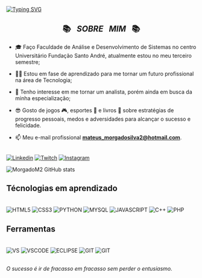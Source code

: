 
[![Typing SVG](https://readme-typing-svg.herokuapp.com/?font=Dancing+Script&color=FFFFFF&size=35&center=true&vCenter=true&width=1000&lines=Ola!+me+chamo+Mateus+Morgado;Tenho+23+Anos;Pertenço+a+Cidade+de+Santo+André+SP+Brazil)](https://git.io/typing-svg)
<div>
<h2 align="center">📚&ensp; <i>SOBRE &nbsp; MIM </i> &ensp;📚</h2>

- 🎓 Faço Faculdade de Análise e Desenvolvimento de Sistemas no centro Universitário Fundação Santo André, atualmente estou no meu terceiro semestre;

- 👨‍💻 Estou em fase de aprendizado para me tornar um futuro profissional na área de Tecnologia;

 - 🧐 Tenho interesse em me tornar um analista, porém ainda em busca da minha especialização;

- 😎 Gosto de jogos 🎮, esportes 🥋 e livros 📖 sobre estratégias de progresso pessoais, medos e adversidades para alcançar o sucesso e felicidade.

- 📫 Meu e-mail profissional **mateus_morgadosilva2@hotmail.com**.


<br>[![Linkedin](https://img.shields.io/badge/LinkedIn-0077B5?style=for-the-badge&logo=linkedin&logoColor=white)](https://www.linkedin.com/in/mateus-m-silva-b5943b1a3/) 
[![Twitch](	https://img.shields.io/badge/Twitch-9146FF?style=for-the-badge&logo=twitch&logoColor=white)](https://www.twitch.tv/morgadera332br)
[![Instagram](	https://img.shields.io/badge/Instagram-E4405F?style=for-the-badge&logo=instagram&logoColor=white)](https://www.instagram.com/mateus_ms_/) 

![MorgadoM2 GitHub stats](https://github-readme-stats.vercel.app/api?username=MorgadoM2&show_icons=true&theme=algolia)


 ## Técnologias em aprendizado 


<div style="display: inline_block"><br/>
    <img align="center" alt="HTML5" src="https://img.shields.io/badge/HTML5-E34F26?style=for-the-badge&logo=html5&logoColor=white" />
    <img align="center" alt="CSS3" src="https://img.shields.io/badge/CSS3-1572B6?style=for-the-badge&logo=css3&logoColor=white" />
    <img align="center" alt="PYTHON" src="https://img.shields.io/badge/Python-14354C?style=for-the-badge&logo=python&logoColor=white" />
    <img align="center" alt="MYSQL" src="https://img.shields.io/badge/MySQL-00000F?style=for-the-badge&logo=mysql&logoColor=white" />
    <img align="center" alt="JAVASCRIPT" src="https://img.shields.io/badge/JavaScript-F7DF1E?style=for-the-badge&logo=javascript&logoColor=black" />
    <img align="center" alt="C++" src="https://img.shields.io/badge/C%2B%2B-00599C?style=for-the-badge&logo=c%2B%2B&logoColor=white" />
    <img align="center" alt="PHP" src="https://img.shields.io/badge/PHP-777BB4?style=for-the-badge&logo=php&logoColor=white" /> 
    
</div>

  ## Ferramentas

<div style="display: inline_block"><br/>
    <img align="center" alt="VS" src="	https://img.shields.io/badge/Visual_Studio-5C2D91?style=for-the-badge&logo=visual%20studio&logoColor=white" />
    <img align="center" alt="VSCODE" src="https://img.shields.io/badge/Visual_Studio_Code-0078D4?style=for-the-badge&logo=visual%20studio%20code&logoColor=white" /> 
   <img align="center" alt="ECLIPSE" src="https://img.shields.io/badge/Eclipse-2C2255?style=for-the-badge&logo=eclipse&logoColor=white" />
   <img align="center" alt="GIT" src="https://img.shields.io/badge/GIT-E44C30?style=for-the-badge&logo=git&logoColor=white" /> 
   <img align="center" alt="GIT" src="https://img.shields.io/badge/GitLab-330F63?style=for-the-badge&logo=gitlab&logoColor=white" />  
      </p>
    </th>
    <th>
</div>

<br> <i>O sucesso é ir de fracasso em fracasso sem perder o entusiasmo.
